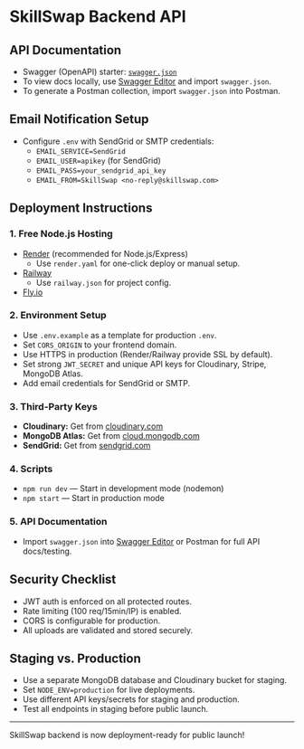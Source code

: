 # SkillSwap Backend API

## API Documentation

- Swagger (OpenAPI) starter: [`swagger.json`](./swagger.json)
- To view docs locally, use [Swagger Editor](https://editor.swagger.io/) and import `swagger.json`.
- To generate a Postman collection, import `swagger.json` into Postman.

## Email Notification Setup

- Configure `.env` with SendGrid or SMTP credentials:
  - `EMAIL_SERVICE=SendGrid`
  - `EMAIL_USER=apikey` (for SendGrid)
  - `EMAIL_PASS=your_sendgrid_api_key`
  - `EMAIL_FROM=SkillSwap <no-reply@skillswap.com>`

## Deployment Instructions

### 1. Free Node.js Hosting
- [Render](https://render.com/) (recommended for Node.js/Express)
  - Use `render.yaml` for one-click deploy or manual setup.
- [Railway](https://railway.app/)
  - Use `railway.json` for project config.
- [Fly.io](https://fly.io/)

### 2. Environment Setup
- Use `.env.example` as a template for production `.env`.
- Set `CORS_ORIGIN` to your frontend domain.
- Use HTTPS in production (Render/Railway provide SSL by default).
- Set strong `JWT_SECRET` and unique API keys for Cloudinary, Stripe, MongoDB Atlas.
- Add email credentials for SendGrid or SMTP.

### 3. Third-Party Keys
- **Cloudinary:** Get from [cloudinary.com](https://cloudinary.com/console)
- **MongoDB Atlas:** Get from [cloud.mongodb.com](https://cloud.mongodb.com/)
- **SendGrid:** Get from [sendgrid.com](https://app.sendgrid.com/settings/api_keys)

### 4. Scripts
- `npm run dev` — Start in development mode (nodemon)
- `npm start` — Start in production mode

### 5. API Documentation
- Import `swagger.json` into [Swagger Editor](https://editor.swagger.io/) or Postman for full API docs/testing.

## Security Checklist
- JWT auth is enforced on all protected routes.
- Rate limiting (100 req/15min/IP) is enabled.
- CORS is configurable for production.
- All uploads are validated and stored securely.

## Staging vs. Production
- Use a separate MongoDB database and Cloudinary bucket for staging.
- Set `NODE_ENV=production` for live deployments.
- Use different API keys/secrets for staging and production.
- Test all endpoints in staging before public launch.

---

SkillSwap backend is now deployment-ready for public launch!
